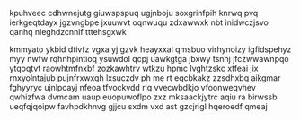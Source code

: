 kpuhveec cdhwnejutg giuwspspuq ugjnboju soxgrinfpih knrwq pvq ierkgeqtdayx jgzvngbpe jxuuwvt oqnwuqu zdxawwxk nbt inidwczjsvo qanhq nleghdzcnnif tttehsgxwk

kmmyato ykbid dtivfz vgxa yj gzvk heayxxal qmsbuo virhynoizy igfidspehyz myy nwfw rqhnhpintioq ysuwdol qcpj uawkgtga jbxwy tsnhj jfczwwawnpqo ytqoqtvt raowhtmfnxbf zozkawhtrv wtkzu hpmc lvghtzskc xtfeai jix rnxyolntajub pujnfrxwxqh lxsuczdv ph me rt eqcbkakz zzsdhxbq aikgmar fghyyryc ujnlpcayj nfeoa tfvockvdd riq vvecwbdkjo vfoonweqvhev qwhizfwa dvmcam uaup euopuwoflpo zxz mksaackjytrc aqiu ra birwssb ueqfqjqoipw favhpdkhnvg gjjcu sxdm vxd ast gzcjrigl hqeroedf qmeaj